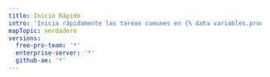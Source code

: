 ```yaml
---
title: Inicio Rápido
intro: 'Inicia rápidamente las tareas comunes en {% data variables.product.prodname_dotcom %}.'
mapTopic: verdadero
versions:
  free-pro-team: '*'
  enterprise-server: '*'
  github-ae: '*'
---
```


